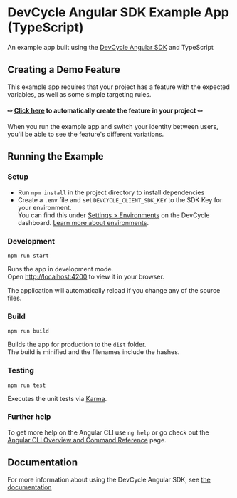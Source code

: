 # DevCycle Angular SDK Example App (TypeScript)

An example app built using the [DevCycle Angular SDK](https://docs.devcycle.com/sdk/client-side-sdks/angular/) and TypeScript

## Creating a Demo Feature
This example app requires that your project has a feature with the expected variables, as well as some simple targeting rules. 

#### ⇨ [Click here](https://app.devcycle.com/r/create?resource=feature&key=hello-togglebot) to automatically create the feature in your project ⇦

When you run the example app and switch your identity between users, you'll be able to see the feature's different variations.

## Running the Example
### Setup

* Run `npm install` in the project directory to install dependencies
* Create a `.env` file and set `DEVCYCLE_CLIENT_SDK_KEY` to the SDK Key for your environment.\
You can find this under [Settings > Environments](https://app.devcycle.com/r/environments) on the DevCycle dashboard. [Learn more about environments](https://docs.devcycle.com/essentials/environments).

### Development

`npm run start`

Runs the app in development mode.\
Open [http://localhost:4200](http://localhost:4200) to view it in your browser.

The application will automatically reload if you change any of the source files.

### Build

`npm run build`

Builds the app for production to the `dist` folder.\
The build is minified and the filenames include the hashes.

### Testing

`npm run test`

Executes the unit tests via [Karma](https://karma-runner.github.io).

### Further help

To get more help on the Angular CLI use `ng help` or go check out the [Angular CLI Overview and Command Reference](https://angular.io/cli) page.

## Documentation
For more information about using the DevCycle Angular SDK, see [the documentation](https://docs.devcycle.com/sdk/client-side-sdks/angular/)

